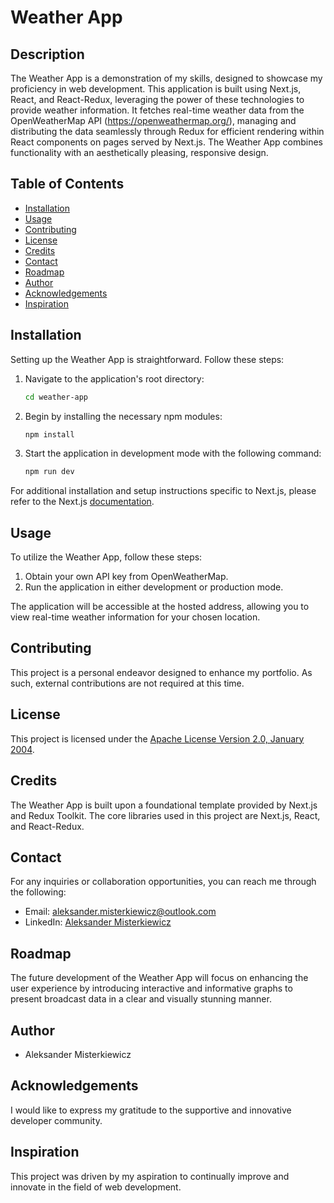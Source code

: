 # Weather App

## Description

The Weather App is a demonstration of my skills, designed to showcase my proficiency in web development. This application is built using Next.js, React, and React-Redux, leveraging the power of these technologies to provide weather information. It fetches real-time weather data from the OpenWeatherMap API (<https://openweathermap.org/>), managing and distributing the data seamlessly through Redux for efficient rendering within React components on pages served by Next.js. The Weather App combines functionality with an aesthetically pleasing, responsive design.

## Table of Contents

- [Installation](#installation)
- [Usage](#usage)
- [Contributing](#contributing)
- [License](#license)
- [Credits](#credits)
- [Contact](#contact)
- [Roadmap](#roadmap)
- [Author](#author)
- [Acknowledgements](#acknowledgements)
- [Inspiration](#inspiration)

## Installation

Setting up the Weather App is straightforward. Follow these steps:

1. Navigate to the application's root directory:

   ```bash
   cd weather-app
   ```

2. Begin by installing the necessary npm modules:

   ```bash
   npm install
   ```

3. Start the application in development mode with the following command:

   ```bash
   npm run dev
   ```

For additional installation and setup instructions specific to Next.js, please refer to the Next.js [documentation](https://nextjs.org/docs/getting-started/installation).

## Usage

To utilize the Weather App, follow these steps:

1. Obtain your own API key from OpenWeatherMap.
2. Run the application in either development or production mode.

The application will be accessible at the hosted address, allowing you to view real-time weather information for your chosen location.

## Contributing

This project is a personal endeavor designed to enhance my portfolio. As such, external contributions are not required at this time.

## License

This project is licensed under the [Apache License Version 2.0, January 2004](http://www.apache.org/licenses/).

## Credits

The Weather App is built upon a foundational template provided by Next.js and Redux Toolkit. The core libraries used in this project are Next.js, React, and React-Redux.

## Contact

For any inquiries or collaboration opportunities, you can reach me through the following:

- Email: <aleksander.misterkiewicz@outlook.com>
- LinkedIn: [Aleksander Misterkiewicz](https://www.linkedin.com/in/aleksandermst/)

## Roadmap

The future development of the Weather App will focus on enhancing the user experience by introducing interactive and informative graphs to present broadcast data in a clear and visually stunning manner.

## Author

- Aleksander Misterkiewicz

## Acknowledgements

I would like to express my gratitude to the supportive and innovative developer community.

## Inspiration

This project was driven by my aspiration to continually improve and innovate in the field of web development.
